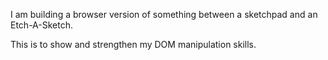  I am building a browser version of something between a sketchpad and an Etch-A-Sketch.

 This is to show and strengthen my DOM manipulation skills.